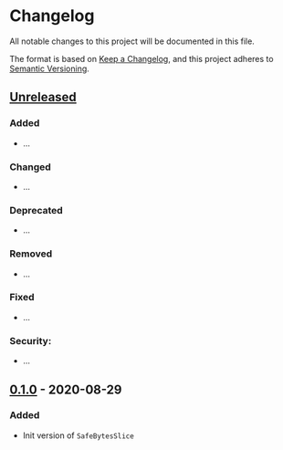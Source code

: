# Changelog
All notable changes to this project will be documented in this file.

The format is based on [Keep a Changelog](https://keepachangelog.com/en/1.0.0/),
and this project adheres to [Semantic Versioning](https://semver.org/spec/v2.0.0.html).

## [Unreleased]
### Added
- ...
### Changed
- ...
### Deprecated
- ...
### Removed
- ...
### Fixed
- ...
### Security:
- ...


## [0.1.0] - 2020-08-29
### Added
- Init version of `SafeBytesSlice`

[Unreleased]: https://github.com/xoac/static-bytes/compare/v0.1.0...HEAD
[0.1.0]: https://github.com/xoac/static-bytes/releases/tag/v0.1.0


